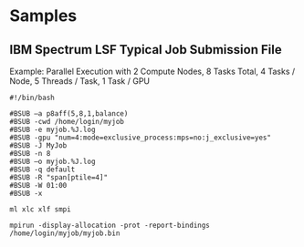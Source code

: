 # Samples

## IBM Spectrum LSF Typical Job Submission File

Example: Parallel Execution with 2 Compute Nodes, 8 Tasks Total, 4 Tasks / Node, 5 Threads / Task, 1 Task / GPU
```
#!/bin/bash

#BSUB –a p8aff(5,8,1,balance)
#BSUB -cwd /home/login/myjob
#BSUB -e myjob.%J.log
#BSUB -gpu "num=4:mode=exclusive_process:mps=no:j_exclusive=yes"
#BSUB -J MyJob
#BSUB -n 8
#BSUB –o myjob.%J.log
#BSUB -q default
#BSUB -R "span[ptile=4]"
#BSUB -W 01:00
#BSUB -x

ml xlc xlf smpi

mpirun -display-allocation -prot -report-bindings /home/login/myjob/myjob.bin
```
